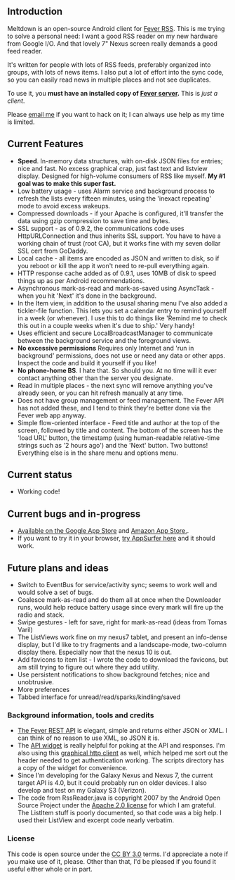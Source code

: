 ## Introduction
Meltdown is an open-source Android client for [Fever RSS](http://feedafever.com/). This is me trying to solve a personal need: I want a good RSS reader on my new hardware from Google I/O. And that lovely 7" Nexus screen really demands a good feed reader. 

It's written for people with lots of RSS feeds, preferably organized into groups, with lots of news items. I also put a lot of effort into the sync code, so you can easily read news in multiple places and not see duplicates.

To use it, you **must have an installed copy of [Fever server](http://feedafever.com/).** This is *just a client*.

Please [email me](mailto:phubbard@gmail.com) if you want to hack on it; I can always use help as my time is limited.

## Current Features
* **Speed**. In-memory data structures, with on-disk JSON files for entries; nice and fast. No excess graphical crap, just fast text and listview display. Designed for high-volume consumers of RSS like myself. **My #1 goal was to make this super fast.**
* Low battery usage - uses Alarm service and background process to refresh the lists every fifteen minutes, using the 'inexact repeating' mode to avoid excess wakeups.
* Compressed downloads - if your Apache is configured, it'll transfer the data using gzip compression to save time and bytes.
* SSL support - as of 0.9.2, the communications code uses HttpURLConnection and thus inherits SSL support. You have to have a working chain of trust (root CA), but it works fine with my seven dollar SSL cert from GoDaddy.
* Local cache - all items are encoded as JSON and written to disk, so if you reboot or kill the app it won't need to re-pull everything again.
* HTTP response cache added as of 0.9.1, uses 10MB of disk to speed things up as per Android recommendations.
* Asynchronous mark-as-read and mark-as-saved using AsyncTask - when you hit 'Next' it's done in the background.
* In the Item view, in addition to the ususal sharing menu I've also added a tickler-file function. This lets you set a calendar entry to remind yourself in a week (or whenever). I use this to do things like 'Remind me to check this out in a couple weeks when it's due to ship.' Very handy! 
* Uses efficient and secure LocalBroadcastManager to communicate between the background service and the foreground views.
* **No excessive permissions** Requires only Internet and 'run in background' permissions, does not use or need any data or other apps. Inspect the code and build it yourself if you like!
* **No phone-home BS**. I hate that. So should you. At no time will it ever contact anything other than the server you designate.
* Read in multiple places - the next sync will remove anything you've already seen, or you can hit refresh manually at any time.
* Does not have group management or feed management. The Fever API has not added these, and I tend to think they're better done via the Fever web app anyway.
* Simple flow-oriented interface - Feed title and author at the top of the screen, followed by title and content. The bottom of the screen has the 'load URL' button, the timestamp (using human-readable relative-time strings such as '2 hours ago') and the 'Next' button. Two buttons! Everything else is in the share menu and options menu.

## Current status
* Working code! 

## Current bugs and in-progress
* [Available on the Google App Store](https://play.google.com/store/apps/details?id=net.phfactor.meltdown&feature=search_result#?t=W251bGwsMSwyLDEsIm5ldC5waGZhY3Rvci5tZWx0ZG93biJd) and  [Amazon App Store.](http://www.amazon.com/gp/product/B00A1CUBCY). 
* If you want to try it in your browser, [try AppSurfer here](http://www.appsurfer.com/apps/16475-meltdown) and it should work.


## Future plans and ideas
* Switch to EventBus for service/activity sync; seems to work well and would solve a set of bugs.
* Coalesce mark-as-read and do them all at once when the Downloader runs, would help reduce battery usage since every mark will fire up the radio and stack.
* Swipe gestures - left for save, right for mark-as-read (ideas from Tomas Varil)
* The ListViews work fine on my nexus7 tablet, and present an info-dense display, but I'd like to try fragments and a landscape-mode, two-column display there. Especially now that the nexus 10 is out.
* Add favicons to item list - I wrote the code to download the favicons, but am still trying to figure out where they add utility.
* Use persistent notifications to show background fetches; nice and unobtrusive.
* More preferences
* Tabbed interface for unread/read/sparks/kindling/saved

### Background information, tools and credits
* [The Fever REST API](http://feedafever.com/api) is elegant, simple and returns either JSON or XML. I can think of no reason to use XML, so JSON it is.
* The [API widget](https://github.com/phubbard/Meltdown/blob/master/scripts/api-widget.html) is really helpful for poking at the API and responses. I'm also using this [graphical http client](http://httpclient.uservoice.com/) as well, which helped me sort out the header needed to get authentication working. The scripts directory has a copy of the widget for convenience.
* Since I'm developing for the Galaxy Nexus and Nexus 7, the current target API is 4.0, but it could probably run on older devices. I also develop and test on my Galaxy S3 (Verizon).
* The code from RssReader.java is copyright 2007 by the Android Open Source Project under the [Apache 2.0 license](http://www.apache.org/licenses/LICENSE-2.0) for which I am grateful. The ListItem stuff is poorly documented, so that code was a big help. I used their ListView and excerpt code nearly verbatim.

### License

This code is open source under the [CC BY 3.0](http://creativecommons.org/licenses/by/3.0/us/) terms. I'd appreciate a note if you make use of it, please. Other than that, I'd be pleased if you found it useful either whole or in part.


